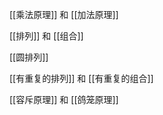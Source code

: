 ---
---

[[乘法原理]] 和 [[加法原理]]

[[排列]] 和 [[组合]]

[[圆排列]]

[[有重复的排列]] 和 [[有重复的组合]]

[[容斥原理]] 和 [[鸽笼原理]]
